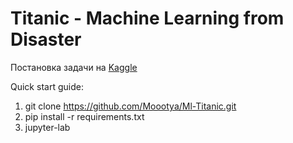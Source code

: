 # Titanic - Machine Learning from Disaster

Постановка задачи на [Kaggle](https://www.kaggle.com/c/titanic/overview)

Quick start guide:
1. git clone https://github.com/Moootya/Ml-Titanic.git
2. pip install -r requirements.txt
3. jupyter-lab


